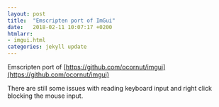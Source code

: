 ```yaml
---
layout: post
title:  "Emscripten port of ImGui"
date:   2018-02-11 10:07:17 +0200
htmlarr:
- imgui.html
categories: jekyll update
---
```


Emscripten port of [https://github.com/ocornut/imgui](https://github.com/ocornut/imgui)

There are still some issues with reading keyboard input and right click blocking the mouse input.
